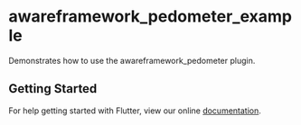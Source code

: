 # awareframework_pedometer_example

Demonstrates how to use the awareframework_pedometer plugin.

## Getting Started

For help getting started with Flutter, view our online
[documentation](https://flutter.io/).
